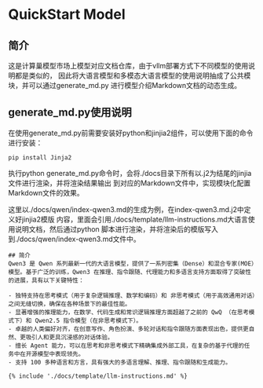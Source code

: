 # QuickStart Model

## 简介
这是计算巢模型市场上模型对应文档仓库，由于vllm部署方式下不同模型的使用说明都是类似的，
因此将大语言模型和多模态大语言模型的使用说明抽成了公共模块，并可以通过generate_md.py
进行模型介绍Markdown文档的动态生成。

## generate_md.py使用说明
在使用generate_md.py前需要安装好python和jinjia2组件，可以使用下面的命令进行安装：
```shell
pip install Jinja2
```
执行python generate_md.py命令时，会将./docs目录下所有以.j2为结尾的jinjia文件进行渲染，并将渲染结果输出
到对应的Markdown文件中，实现模块化配置Markdown文件的效果。

这里以./docs/qwen/index-qwen3.md的生成为例，在index-qwen3.md.j2中定义好jinjia2模版
内容，里面会引用./docs/template/llm-instructions.md大语言使用说明文档，然后通过python
脚本进行渲染，并将渲染后的模版写入到./docs/qwen/index-qwen3.md文件中。
```
## 简介
Qwen3 是 Qwen 系列最新一代的大语言模型，提供了一系列密集（Dense）和混合专家(MOE）模型。基于广泛的训练，Qwen3 在推理、指令跟随、代理能力和多语言支持方面取得了突破性的进展，具有以下关键特性：

- 独特支持在思考模式（用于复杂逻辑推理、数学和编码）和 非思考模式（用于高效通用对话）之间无缝切换，确保在各种场景下的最佳性能。
- 显著增强的推理能力，在数学、代码生成和常识逻辑推理方面超越了之前的 QwQ （在思考模式下）和 Qwen2.5 指令模型（在非思考模式下）。
- 卓越的人类偏好对齐，在创意写作、角色扮演、多轮对话和指令跟随方面表现出色，提供更自然、更吸引人和更具沉浸感的对话体验。
- 擅长 Agent 能力，可以在思考和非思考模式下精确集成外部工具，在复杂的基于代理的任务中在开源模型中表现领先。
- 支持 100 多种语言和方言，具有强大的多语言理解、推理、指令跟随和生成能力。

{% include './docs/template/llm-instructions.md' %}

```